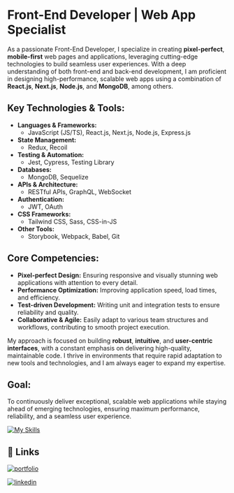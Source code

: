 # Front-End Developer | Web App Specialist

As a passionate Front-End Developer, I specialize in creating **pixel-perfect**, **mobile-first** web pages and applications, leveraging cutting-edge technologies to build seamless user experiences. With a deep understanding of both front-end and back-end development, I am proficient in designing high-performance, scalable web apps using a combination of **React.js**, **Next.js**, **Node.js**, and **MongoDB**, among others.

## Key Technologies & Tools:
- **Languages & Frameworks:**  
  - JavaScript (JS/TS), React.js, Next.js, Node.js, Express.js
- **State Management:**  
  - Redux, Recoil
- **Testing & Automation:**  
  - Jest, Cypress, Testing Library
- **Databases:**  
  - MongoDB, Sequelize
- **APIs & Architecture:**  
  - RESTful APIs, GraphQL, WebSocket
- **Authentication:**  
  - JWT, OAuth
- **CSS Frameworks:**  
  - Tailwind CSS, Sass, CSS-in-JS
- **Other Tools:**  
  - Storybook, Webpack, Babel, Git

## Core Competencies:
- **Pixel-perfect Design:** Ensuring responsive and visually stunning web applications with attention to every detail.
- **Performance Optimization:** Improving application speed, load times, and efficiency.
- **Test-driven Development:** Writing unit and integration tests to ensure reliability and quality.
- **Collaborative & Agile:** Easily adapt to various team structures and workflows, contributing to smooth project execution.

My approach is focused on building **robust**, **intuitive**, and **user-centric interfaces**, with a constant emphasis on delivering high-quality, maintainable code. I thrive in environments that require rapid adaptation to new tools and technologies, and I am always eager to expand my expertise.

## Goal:
To continuously deliver exceptional, scalable web applications while staying ahead of emerging technologies, ensuring maximum performance, reliability, and a seamless user experience.

[![My Skills](https://skillicons.dev/icons?i=react,ts,js,html,css,tailwind,bootstrap,sass,figma,nodejs&perline=5)](https://skillicons.dev)

## 🔗 Links
[![portfolio](https://img.shields.io/badge/my_portfolio-000?style=for-the-badge&logo=ko-fi&logoColor=white)](https://leandro-sales-portfolio.vercel.app/)

[![linkedin](https://img.shields.io/badge/linkedin-0A66C2?style=for-the-badge&logo=linkedin&logoColor=white)](https://www.linkedin.com/in/leandro-sales1/)
